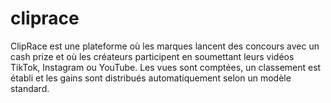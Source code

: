 # cliprace
ClipRace est une plateforme où les marques lancent des concours avec un cash prize et où les créateurs participent en soumettant leurs vidéos TikTok, Instagram ou YouTube. Les vues sont comptées, un classement est établi et les gains sont distribués automatiquement selon un modèle standard.

